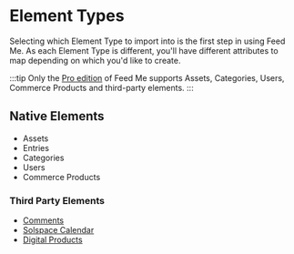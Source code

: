 # Element Types

Selecting which Element Type to import into is the first step in using Feed Me. As each Element Type is different, you'll have different attributes to map depending on which you'd like to create.

:::tip
Only the [Pro edition](/craft-plugins/feed-me/pricing) of Feed Me supports Assets, Categories, Users, Commerce Products and third-party elements.
:::

## Native Elements

- Assets
- Entries
- Categories
- Users
- Commerce Products

### Third Party Elements

- [Comments](https://verbb.io/craft-plugins/comments)
- [Solspace Calendar](https://solspace.com/craft/calendar)
- [Digital Products](https://github.com/craftcms/digital-products)
